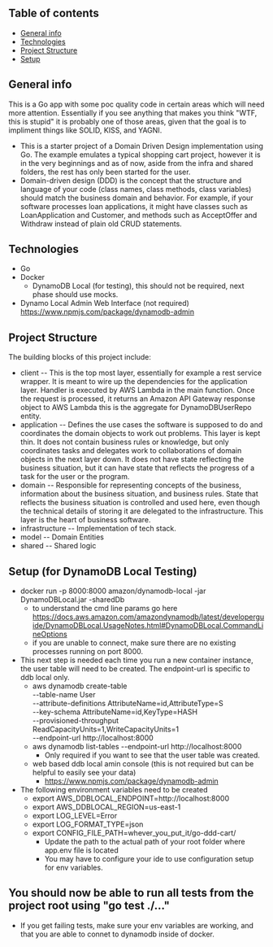 ## Table of contents
* [General info](#general-info)
* [Technologies](#technologies)
* [Project Structure](#project-structure)
* [Setup](#setup)

## General info
This is a Go app with some poc quality code in certain areas which will need more attention.  Essentially if you see anything that makes you think "WTF, this is stupid" it is probably one of those areas, given that the goal is to impliment things like SOLID, KISS, and YAGNI.
* This is a starter project of a Domain Driven Design implementation using Go. The example emulates a typical shopping cart project, however it is in the very beginnings and as of now, aside from the infra and shared folders, the rest has only been started for the user.  
* Domain-driven design (DDD) is the concept that the structure and language of your code (class names, class methods, class variables) should match the business domain and behavior. For example, if your software processes loan applications, it might have classes such as LoanApplication and Customer, and methods such as AcceptOffer and Withdraw instead of plain old CRUD statements.
	
## Technologies
* Go
* Docker 
  * DynamoDB Local (for testing), this should not be required, next phase should use mocks.
* Dynamo Local Admin Web Interface (not required) https://www.npmjs.com/package/dynamodb-admin

## Project Structure
The building blocks of this project include:
* client -- This is the top most layer, essentially for example a rest service wrapper.  It is meant to wire up the dependencies for the application layer.  Handler is executed by AWS Lambda in the main function. Once the request is processed, it returns an Amazon API Gateway response object to AWS Lambda this is the aggregate for DynamoDBUserRepo entity.
* application -- Defines the use cases the software is supposed to do and coordinates the domain objects to work out problems.  This layer is kept thin. It does not contain business rules or knowledge, but only coordinates tasks and delegates work to collaborations of domain objects in the next layer down.  It does not have state reflecting the business situation, but it can have state that reflects the progress of a task for the user or the program.
* domain -- Responsible for representing concepts of the business, information about the business situation, and business rules.  State that reflects the business situation is controlled and used here, even though the technical details of storing it are delegated to the infrastructure.  This layer is the heart of business software.
* infrastructure -- Implementation of tech stack.
* model -- Domain Entities
* shared -- Shared logic

## Setup (for DynamoDB Local Testing)
* docker run -p 8000:8000 amazon/dynamodb-local -jar DynamoDBLocal.jar -sharedDb
  * to understand the cmd line params go here https://docs.aws.amazon.com/amazondynamodb/latest/developerguide/DynamoDBLocal.UsageNotes.html#DynamoDBLocal.CommandLineOptions 
  * if you are unable to connect, make sure there are no existing processes running on port 8000.
* This next step is needed each time you run a new container instance, the user table will need to be created.  The endpoint-url is specific to ddb local only.
  * aws dynamodb create-table \
--table-name User \
--attribute-definitions AttributeName=id,AttributeType=S \
--key-schema AttributeName=id,KeyType=HASH \
--provisioned-throughput ReadCapacityUnits=1,WriteCapacityUnits=1 \
--endpoint-url http://localhost:8000
  * aws dynamodb list-tables --endpoint-url http://localhost:8000
    * Only required if you want to see that the user table was created.
  * web based ddb local amin console (this is not required but can be helpful to easily see your data)
    * https://www.npmjs.com/package/dynamodb-admin
 * The following environment variables need to be created
   * export AWS_DDBLOCAL_ENDPOINT=http://localhost:8000
   * export AWS_DDBLOCAL_REGION=us-east-1
   * export LOG_LEVEL=Error
   * export LOG_FORMAT_TYPE=json
   * export CONFIG_FILE_PATH=whever_you_put_it/go-ddd-cart/
     * Update the path to the actual path of your root folder where app.env file is located
     * You may have to configure your ide to use configuration setup for env variables.


## You should now be able to run all tests from the project root using "go test ./..."
* If you get failing tests, make sure your env variables are working, and that you are able to connet to dynamodb inside of docker.